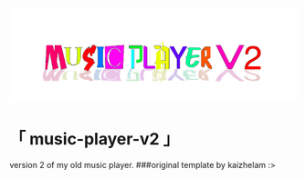 ![v2 color](https://github.com/wanna5mile/music-player-v2/blob/main/images/images/music-player-v2-banner-color.png "v2 color")
# 「 music-player-v2 」
version 2 of my old music player. 
###original template by kaizhelam :>
